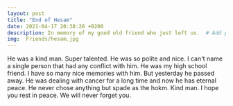 ```yaml
---
layout: post
title: "End of Hesam"
date: 2021-04-17 20:38:20 +0200
description: In memory of my good old friend who just left us.  # Add post description (optional)
img:  Friends/hesam.jpg
---
```



He was a kind man. Super talented. He was so polite and nice. I can't name a single person that had any conflict with him. He was my high school friend. I have so many nice memories with him. But yesterday he passed away. He was  dealing with cancer for a long time and now he has eternal peace. He never chose anything but spade as the hokm. Kind man. I hope you rest in peace. We will never forget you.
